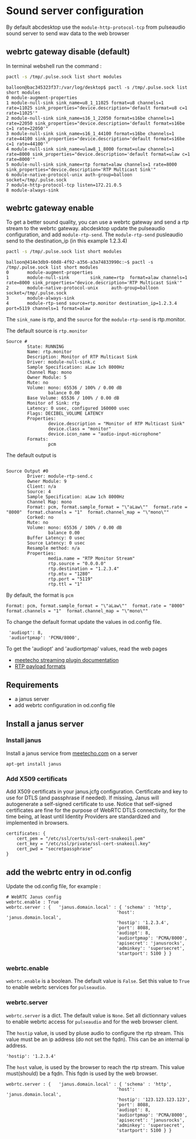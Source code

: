 

# Sound server configuration

By default abcdesktop use the ```module-http-protocol-tcp``` from pulseaudio sound server to send wav data to the web browser


## webrtc gateway disable (default)

In terminal webshell run the command : 

```bash
pactl -s /tmp/.pulse.sock list short modules
```

```
balloon@bac345323f37:/var/log/desktop$ pactl -s /tmp/.pulse.sock list short modules
0 module-augment-properties
1 module-null-sink sink_name=u8_1_11025 format=u8 channels=1 rate=11025 sink_properties="device.description='default format=u8 c=1 rate=11025'"
2 module-null-sink sink_name=s16_1_22050 format=s16be channels=1 rate=22050 sink_properties="device.description='default format=s16be c=1 rate=22050'"
3 module-null-sink sink_name=s16_1_44100 format=s16be channels=1 rate=44100 sink_properties="device.description='default format=s16be c=1 rate=44100'"
4 module-null-sink sink_name=ulaw8_1_8000 format=ulaw channels=1 rate=8000 sink_properties="device.description='default format=ulaw c=1 rate=8000'"
5 module-null-sink sink_name=rtp format=alaw channels=1 rate=8000 sink_properties="device.description='RTP Multicast Sink'"
6 module-native-protocol-unix auth-group=balloon socket=/tmp/.pulse.sock
7 module-http-protocol-tcp listen=172.21.0.5
8 module-always-sink
```

## webrtc gateway enable

To get a better sound quality, you can use a webrtc gateway and send a rtp stream to the webrtc gateway. abcdesktop update the pulseaudio configuration, and add ```module-rtp-send```. The ```module-rtp-send``` pusleaudio send to the destination_ip (in this example 1.2.3.4) 


```bash
pactl -s /tmp/.pulse.sock list short modules
```

```
balloon@414e3db9-60d8-4f92-a356-a3a74833990c:~$ pactl -s /tmp/.pulse.sock list short modules
0       module-augment-properties
1       module-null-sink        sink_name=rtp  format=alaw channels=1 rate=8000 sink_properties="device.description='RTP Multicast Sink'"
2       module-native-protocol-unix     auth-group=balloon socket=/tmp/.pulse.sock
3       module-always-sink
4       module-rtp-send source=rtp.monitor destination_ip=1.2.3.4 port=5119 channels=1 format=alaw
```

The ```sink_name``` is rtp, and the ```source``` for the ```module-rtp-send``` is rtp.monitor.


The default source is ```rtp.monitor```

```
Source #
        State: RUNNING
        Name: rtp.monitor
        Description: Monitor of RTP Multicast Sink
        Driver: module-null-sink.c
        Sample Specification: aLaw 1ch 8000Hz
        Channel Map: mono
        Owner Module: 5
        Mute: no
        Volume: mono: 65536 / 100% / 0.00 dB
                balance 0.00
        Base Volume: 65536 / 100% / 0.00 dB
        Monitor of Sink: rtp
        Latency: 0 usec, configured 160000 usec
        Flags: DECIBEL_VOLUME LATENCY 
        Properties:
                device.description = "Monitor of RTP Multicast Sink"
                device.class = "monitor"
                device.icon_name = "audio-input-microphone"
        Formats:
                pcm
```

The default output is 

```

Source Output #0
        Driver: module-rtp-send.c
        Owner Module: 9
        Client: n/a
        Source: 4
        Sample Specification: aLaw 1ch 8000Hz
        Channel Map: mono
        Format: pcm, format.sample_format = "\"aLaw\""  format.rate = "8000"  format.channels = "1"  format.channel_map = "\"mono\""
        Corked: no
        Mute: no
        Volume: mono: 65536 / 100% / 0.00 dB
                balance 0.00
        Buffer Latency: 0 usec
        Source Latency: 0 usec
        Resample method: n/a
        Properties:
                media.name = "RTP Monitor Stream"
                rtp.source = "0.0.0.0"
                rtp.destination = "1.2.3.4"
                rtp.mtu = "1280"
                rtp.port = "5119"
                rtp.ttl = "1"
```

By default, the format is ```pcm```

``` 
Format: pcm, format.sample_format = "\"aLaw\""  format.rate = "8000"  format.channels = "1"  format.channel_map = "\"mono\""
```

To change the default format update the values in od.config file.

```
 'audiopt': 8,
 'audiortpmap': 'PCMA/8000',
``` 

To get the 'audiopt' and 'audiortpmap' values, read the web pages

* [meetecho streaming plugin documentation](https://janus.conf.meetecho.com/docs/streaming.html)
* [RTP payload formats](https://en.wikipedia.org/wiki/RTP_payload_formats)



## Requirements

* a janus server  
* add webrtc configuration in od.config file


## Install a janus server

### Install janus 

Install a janus service from [meetecho.com](https://janus.conf.meetecho.com/) on a server 

```
apt-get install janus
```

### Add X509 certificats
Add X509 certificats in your janus.jcfg configuration. Certificate and key to use for DTLS (and passphrase if needed). If missing, Janus will autogenerate a self-signed certificate to use. Notice that self-signed certificates are fine for the purpose of WebRTC DTLS connectivity, for the time being, at least until Identity Providers are standardized and implemented in browsers.

```
certificates: {
	cert_pem = "/etc/ssl/certs/ssl-cert-snakeoil.pem"
	cert_key = "/etc/ssl/private/ssl-cert-snakeoil.key"
   	cert_pwd = "secretpassphrase"
}
```


## add the webrtc entry in od.config

Update the od.config file, for example :

```
# WebRTC Janus config
webrtc.enable : True
webrtc.server : {   'janus.domain.local' : { 'schema' : 'http',
                                          'host': 'janus.domain.local',
                                          'hostip': '1.2.3.4',
                                          'port': 8088,
                                          'audiopt': 8,
                                          'audiortpmap': 'PCMA/8000',
                                          'apisecret': 'janusrocks',
                                          'adminkey': 'supersecret',
                                          'startport': 5100 } }
```



### webrtc.enable 
```webrtc.enable``` is a boolean. The default value is ```False```. Set this value to ```True``` to enable webrtc services for ```pulseaudio```.


### webrtc.server
```webrtc.server``` is a dict. The default value is ```None```. 
Set all dictionnary values to enable webrtc access for ```pulseaudio``` and for the web browser client.

The ```hostip``` value, is used by pluse audio to configure the rtp stream. This value must be an ip address (do not set the fqdn). This can be an internal ip address.

```
'hostip': '1.2.3.4'
```

The ```host``` value, is used by the browser to reach the rtp stream. This value must(should) be a fqdn. This fqdn is used by the web browser.

```
webrtc.server : {   'janus.domain.local' : { 'schema' : 'http',
                                          'host': 'janus.domain.local',
                                          'hostip': '123.123.123.123',
                                          'port': 8088,
                                          'audiopt': 8,
                                          'audiortpmap': 'PCMA/8000',
                                          'apisecret': 'janusrocks',
                                          'adminkey': 'supersecret',
                                          'startport': 5100 } }
```



